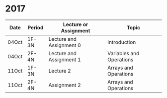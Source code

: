 # 2017

|Date|Period|Lecture or Assignment|Topic|
|---|---|---|---|
|04Oct|1F-3N|Lecture and Assignment 0|Introduction|
|04Oct|2F-4N|Lecture and Assignment 1|Variables and Operations|
|11Oct|1F-3N|Lecture 2|Arrays and Operations|
|11Oct|2F-4N|Assignment 2|Arrays and Operations|